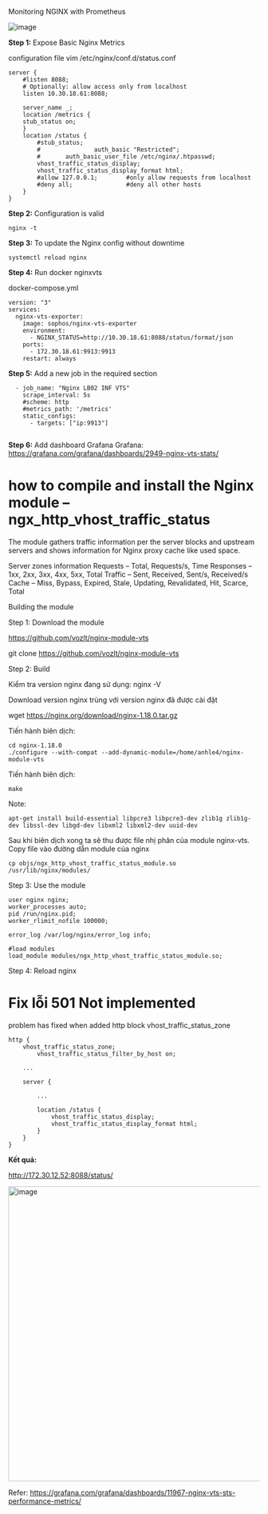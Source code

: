 Monitoring NGINX with Prometheus

![image](https://github.com/anhln12/prometheus-grafana/assets/18412583/dc06de91-4c18-4d16-bade-33eaf87a0c35)

**Step 1:** Expose Basic Nginx Metrics

configuration file
vim /etc/nginx/conf.d/status.conf

```
server {
    #listen 8088;
    # Optionally: allow access only from localhost
    listen 10.30.18.61:8088;

    server_name _;
    location /metrics {
    stub_status on;
    }
    location /status {
        #stub_status;
        #               auth_basic "Restricted";
        #       auth_basic_user_file /etc/nginx/.htpasswd;
        vhost_traffic_status_display;
        vhost_traffic_status_display_format html;
        #allow 127.0.0.1;        #only allow requests from localhost
        #deny all;               #deny all other hosts
    }
}
```

**Step 2:** Configuration is valid
```
nginx -t
```

**Step 3:** To update the Nginx config without downtime
```
systemctl reload nginx
```

**Step 4:** Run docker nginxvts

docker-compose.yml 
```
version: "3"
services:
  nginx-vts-exporter:
    image: sophos/nginx-vts-exporter
    environment:
      - NGINX_STATUS=http://10.30.18.61:8088/status/format/json
    ports:
      - 172.30.18.61:9913:9913
    restart: always
```


**Step 5:** Add a new job in the required section
```
  - job_name: "Nginx LB02 INF VTS"
    scrape_interval: 5s
    #scheme: http
    #metrics_path: '/metrics'
    static_configs:
      - targets: ["ip:9913"]


```
**Step 6:** Add dashboard Grafana
Grafana: https://grafana.com/grafana/dashboards/2949-nginx-vts-stats/




# how to compile and install the Nginx module – ngx_http_vhost_traffic_status

The module gathers traffic information per the server blocks and upstream servers and shows information for Nginx proxy cache like used space.

Server zones information
    Requests – Total, Requests/s, Time
    Responses – 1xx, 2xx, 3xx, 4xx, 5xx, Total
    Traffic – Sent, Received, Sent/s, Received/s
    Cache – Miss, Bypass, Expired, Stale, Updating, Revalidated, Hit, Scarce, Total

Building the module

Step 1: Download the module

https://github.com/vozlt/nginx-module-vts 

git clone https://github.com/vozlt/nginx-module-vts

Step 2: Build 

Kiểm tra version nginx đang sử dụng: nginx -V

Download version nginx trùng với version nginx đã được cài đặt

wget https://nginx.org/download/nginx-1.18.0.tar.gz

Tiến hành biên dịch: 
```
cd nginx-1.18.0
./configure --with-compat --add-dynamic-module=/home/anhle4/nginx-module-vts
```
Tiến hành biên dịch:
```
make
```
Note:
```
apt-get install build-essential libpcre3 libpcre3-dev zlib1g zlib1g-dev libssl-dev libgd-dev libxml2 libxml2-dev uuid-dev
```

Sau khi biên dịch xong ta sẽ thu được file nhị phân của module nginx-vts. Copy file vào đường dẫn module của nginx
```
cp objs/ngx_http_vhost_traffic_status_module.so /usr/lib/nginx/modules/
```

Step 3: Use the module
```
user nginx nginx;
worker_processes auto;
pid /run/nginx.pid;
worker_rlimit_nofile 100000;
 
error_log /var/log/nginx/error_log info;
 
#load modules
load_module modules/ngx_http_vhost_traffic_status_module.so;
```

Step 4: Reload nginx


# Fix lỗi 501 Not implemented

problem has fixed when added http block vhost_traffic_status_zone

```
http {
    vhost_traffic_status_zone;
        vhost_traffic_status_filter_by_host on;

    ...

    server {

        ...

        location /status {
            vhost_traffic_status_display;
            vhost_traffic_status_display_format html;
        }
    }
}
```

**Kết quả:**

http://172.30.12.52:8088/status/

<img width="590" alt="image" src="https://github.com/anhln12/prometheus-grafana/assets/18412583/ef1b155f-1a0d-4e52-85c8-299764226d36">


Refer:
https://grafana.com/grafana/dashboards/11967-nginx-vts-sts-performance-metrics/



















